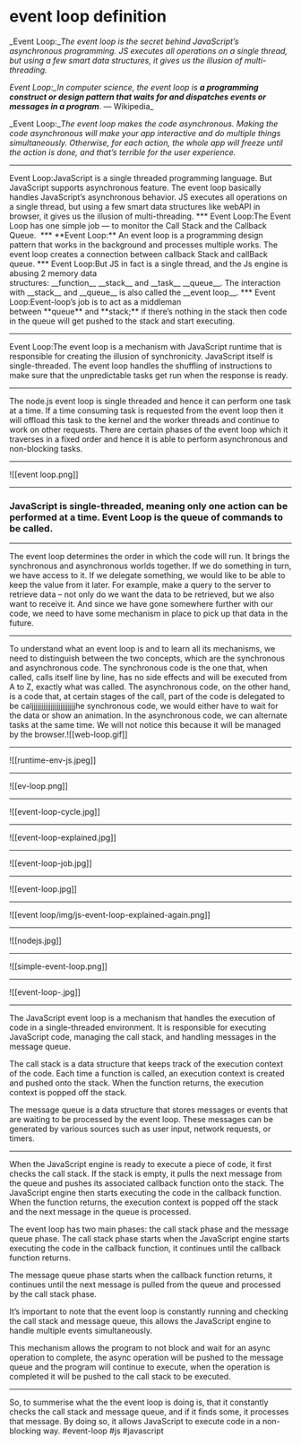 # event loop definition
_Event Loop:__The event loop is the secret behind JavaScript’s asynchronous programming. JS executes all operations on a single thread, but using a few smart data structures, it gives us the illusion of multi-threading._


_Event Loop:__In computer science, the event loop is_ **a programming construct or design pattern that waits for and dispatches events or messages in a program**_. — Wikipedia_

_Event Loop:__The event loop makes the code asynchronous. Making the code asynchronous will make your app interactive and do multiple things simultaneously. Otherwise, for each action, the whole app will freeze until the action is done, and that’s terrible for the user experience._
<hr>
Event Loop:JavaScript is a single threaded programming language. But JavaScript supports asynchronous feature. The event loop basically handles JavaScript’s asynchronous behavior. JS executes all operations on a single thread, but using a few smart data structures like webAPI in browser, it gives us the illusion of multi-threading.
***
Event Loop:The Event Loop has one simple job — to monitor the Call Stack and the Callback Queue. 
***
  **Event Loop:** An event loop is a programming design pattern that works in the background and processes multiple works. The event loop creates a connection between callback Stack and callBack queue.
***
  Event Loop:But JS in fact is a single thread, and the Js engine is abusing 2 memory data structures: __function__ __stack__ and __task__ __queue__. The interaction with __stack__ and __queue__ is also called the __event loop__.
***
Event Loop:Event-loop’s job is to act as a middleman between **queue** and **stack;** if there’s nothing in the stack then code in the queue will get pushed to the stack and start executing.   

***
Event Loop:The event loop is a mechanism with JavaScript runtime that is responsible for creating the illusion of synchronicity. JavaScript itself is single-threaded. The event loop handles the shuffling of instructions to make sure that the unpredictable tasks get run when the response is ready.
***
The node.js event loop is single threaded and hence it can perform one task at a time. If a time consuming task is requested from the event loop then it will offload this task to the kernel and the worker threads and continue to work on other requests. There are certain phases of the event loop which it traverses in a fixed order and hence it is able to perform asynchronous and non-blocking tasks.
***
![[event loop.png]]
***

### JavaScript is single-threaded, meaning only one action can be performed at a time. Event Loop is the queue of commands to be called.
***
The event loop determines the order in which the code will run. It brings the synchronous and asynchronous worlds together. If we do something in turn, we have access to it. If we delegate something, we would like to be able to keep the value from it later. For example, make a query to the server to retrieve data – not only do we want the data to be retrieved, but we also want to receive it. And since we have gone somewhere further with our code, we need to have some mechanism in place to pick up that data in the future.
***
To understand what an event loop is and to learn all its mechanisms, we need to distinguish between the two concepts, which are the synchronous and asynchronous code. The synchronous code is the one that, when called, calls itself line by line, has no side effects and will be executed from A to Z, exactly what was called. The asynchronous code, on the other hand, is a code that, at certain stages of the call, part of the code is delegated to be caljjjjjjjjjjjjjjjjjjjjjjjhe synchronous code, we would either have to wait for the data or show an animation. In the asynchronous code, we can alternate tasks at the same time. We will not notice this because it will be managed by the browser.![[web-loop.gif]]
***
![[runtime-env-js.jpeg]]
***
![[ev-loop.png]]
***
![[event-loop-cycle.jpg]]
***
![[event-loop-explained.jpg]]
***
![[event-loop-job.jpg]]
***
![[event-loop.jpg]]
***
![[event loop/img/js-event-loop-explained-again.png]]
***
![[nodejs.jpg]]
***
![[simple-event-loop.png]]
***
![[event-loop-.jpg]]
***
The JavaScript event loop is a mechanism that handles the execution of code in a single-threaded environment. It is responsible for executing JavaScript code, managing the call stack, and handling messages in the message queue.

The call stack is a data structure that keeps track of the execution context of the code. Each time a function is called, an execution context is created and pushed onto the stack. When the function returns, the execution context is popped off the stack.

The message queue is a data structure that stores messages or events that are waiting to be processed by the event loop. These messages can be generated by various sources such as user input, network requests, or timers.
***
When the JavaScript engine is ready to execute a piece of code, it first checks the call stack. If the stack is empty, it pulls the next message from the queue and pushes its associated callback function onto the stack. The JavaScript engine then starts executing the code in the callback function. When the function returns, the execution context is popped off the stack and the next message in the queue is processed.

The event loop has two main phases: the call stack phase and the message queue phase. The call stack phase starts when the JavaScript engine starts executing the code in the callback function, it continues until the callback function returns.

The message queue phase starts when the callback function returns, it continues until the next message is pulled from the queue and processed by the call stack phase.

It’s important to note that the event loop is constantly running and checking the call stack and message queue, this allows the JavaScript engine to handle multiple events simultaneously.

This mechanism allows the program to not block and wait for an async operation to complete, the async operation will be pushed to the message queue and the program will continue to execute, when the operation is completed it will be pushed to the call stack to be executed.
***
So, to summerise what the the event loop is doing is, that it constantly checks the call stack and message queue, and if it finds some, it processes that message. By doing so, it allows JavaScript to execute code in a non-blocking way.
#event-loop #js #javascript 